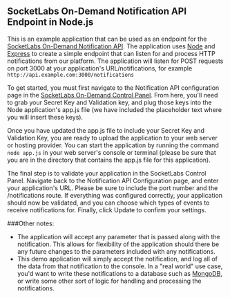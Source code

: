 ## SocketLabs On-Demand Notification API Endpoint in Node.js

This is an example application that can be used as an endpoint for the [SocketLabs On-Demand Notification API](http://www.socketlabs.com/api-reference/notification-api/).  The application uses [Node](https://nodejs.org/) and [Express](http://expressjs.com/) to create a simple endpoint that can listen for and process HTTP notifications from our platform.  The application will listen for POST requests on port 3000 at your application's URL/notifications, for example `http://api.example.com:3000/notifications` 

To get started, you must first navigate to the Notification API configuration page in the [SocketLabs On-Demand Control Panel](https://cp.socketlabs.com).  From here, you'll need to grab your Secret Key and Validation key, and plug those keys into the Node application's app.js file (we have included the placeholder text where you will insert these keys).

Once you have updated the app.js file to include your Secret Key and Validation Key, you are ready to upload the application to your web server or hosting provider.  You can start the application by running the command `node app.js` in your web server's console or terminal (please be sure that you are in the directory that contains the app.js file for this application).

The final step is to validate your application in the SocketLabs Control Panel.  Navigate back to the Notification API Configuration page, and enter your application's URL.  Please be sure to include the port number and the /notifications route.  If everything was configured correctly, your application should now be validated, and you can choose which types of events to receive notifications for.  Finally, click Update to confirm your settings.

###Other notes:
* The application will accept any parameter that is passed along with the notification.  This allows for flexibility of the application should there be any future changes to the parameters included with any notifications.
* This demo application will simply accept the notification, and log all of the data from that notification to the console.  In a "real world" use case, you'd want to write these notifications to a database such as [MongoDB](https://www.mongodb.org/), or write some other sort of logic for handling and processing the notifications.
